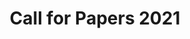 ---
type: pages
title: "Call for Papers 2021"
permalink: /2021/cfp
layout: single
classes: wide
author_profile: false
---
